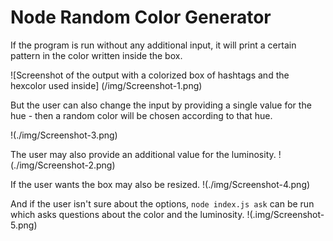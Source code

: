 # Node Random Color Generator

If the program is run without any additional input, it will print a certain pattern in the color written inside the box.

![Screenshot of the output with a colorized box of hashtags and the hexcolor used inside] (/img/Screenshot-1.png)

But the user can also change the input by providing a single value for the hue - then a random color will be chosen according to that hue.

!(./img/Screenshot-3.png)

The user may also provide an additional value for the luminosity.
!(./img/Screenshot-2.png)

If the user wants the box may also be resized.
!(./img/Screenshot-4.png)

And if the user isn't sure about the options, `node index.js ask` can be run which asks questions about the color and the luminosity.
!(.img/Screenshot-5.png)
